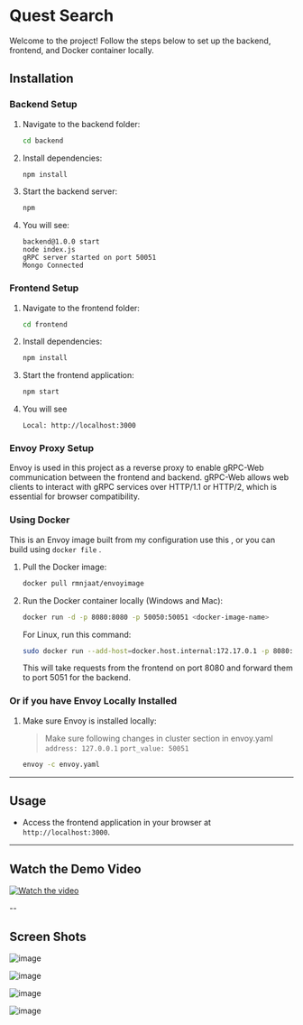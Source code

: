 # Quest Search

Welcome to the project! Follow the steps below to set up the backend, frontend, and Docker container locally.

## Installation

### Backend Setup
1. Navigate to the backend folder:
   ```bash
   cd backend
   ```
2. Install dependencies:
   ```bash
   npm install
   ```
3. Start the backend server:
   ```bash
   npm 
   ```
4. You will see:
    ```
    backend@1.0.0 start
    node index.js
    gRPC server started on port 50051
    Mongo Connected
    ```

### Frontend Setup
1. Navigate to the frontend folder:
   ```bash
   cd frontend
   ```
2. Install dependencies:
   ```bash
   npm install
   ```
3. Start the frontend application:
   ```bash
   npm start
   ```
4. You will see
    ```
    Local: http://localhost:3000
    ```

### Envoy Proxy Setup

Envoy is used in this project as a reverse proxy to enable gRPC-Web communication between the frontend and backend. gRPC-Web allows web clients to interact with gRPC services over HTTP/1.1 or HTTP/2, which is essential for browser compatibility.

### Using Docker

This is an Envoy image built from my configuration use this , or you can build  using `docker file` .
1. Pull the Docker image:
   ```bash
   docker pull rmnjaat/envoyimage
   ```
2. Run the Docker container locally (Windows and Mac):
   ```bash
   docker run -d -p 8080:8080 -p 50050:50051 <docker-image-name>
   ```
    For Linux, run this command:
    ```bash
    sudo docker run --add-host=docker.host.internal:172.17.0.1 -p 8080:8080 -p 50050:50051 envoy1
    ```
   This will take requests from the frontend on port 8080 and forward them to port 5051 for the backend.

### Or if you have Envoy Locally Installed
1. Make sure Envoy is installed locally:

   > Make sure following changes in cluster section  in envoy.yaml
    `address: 127.0.0.1`
    `port_value: 50051`
                      
    ```bash
    envoy -c envoy.yaml
    ```

---

## Usage
- Access the frontend application in your browser at `http://localhost:3000`.

---



## Watch the Demo Video

[![Watch the video](https://img.youtube.com/vi/CWlwH8QMn4M/0.jpg)](https://www.youtube.com/watch?v=CWlwH8QMn4M)

--

## Screen Shots
![image](https://github.com/user-attachments/assets/4aeb7b0b-cad6-4bd7-866f-557a91b30bc8)

![image](https://github.com/user-attachments/assets/2136ea26-68ce-465f-b2ce-669dec14ec1b)

![image](https://github.com/user-attachments/assets/c578c5ce-66ce-4715-89a0-2c041ecd1628)

![image](https://github.com/user-attachments/assets/13d79658-af32-4d85-bb10-b6d85763ef2c)



